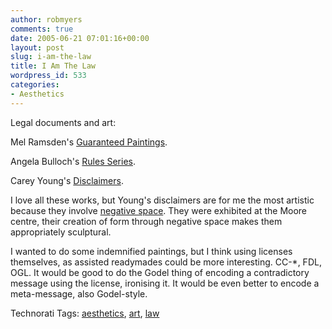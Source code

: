 ```yaml
---
author: robmyers
comments: true
date: 2005-06-21 07:01:16+00:00
layout: post
slug: i-am-the-law
title: I Am The Law
wordpress_id: 533
categories:
- Aesthetics
---
```


  
Legal documents and art:  


  
Mel Ramsden's [Guaranteed Paintings](http://www.lisson.co.uk/aandl/page/d/150.htm).  


  
Angela Bulloch's [Rules Series](http://www.tractor.com/bulloch4.html).  


  
Carey Young's [Disclaimers](http://www.careyyoung.com/past/disclaimerseries.html).  


  
I love all these works, but Young's disclaimers are for me the most artistic because they involve [negative space](http://en.wikipedia.org/wiki/Negative_space). They were exhibited at the Moore centre, their creation of form through negative space makes them appropriately sculptural.  


  
I wanted to do some indemnified paintings, but I think using licenses themselves, as assisted readymades could be more interesting. CC-*, FDL, OGL. It would be good to do the Godel thing of encoding a contradictory message using the license, ironising it. It would be even better to encode a meta-message, also Godel-style.  


  


Technorati Tags: [aesthetics](http://technorati.com/tag/aesthetics), [art](http://technorati.com/tag/art), [law](http://technorati.com/tag/law)

  


